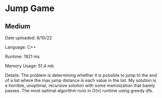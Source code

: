 
# Jump Game

## Medium

Date uploaded: 6/10/22

Language: C++

Runtime: 1921 ms

Memory Usage: 51.4 mb

Details: The problem is determining whether it is possible to jump to the end of a list where the max jump distance is each value in the list. My solution is a horrible, unoptimal, recursive solution with some memoization that barely passes. The most optimal algorithm runs in O(n) runtime using greedy dfs.
